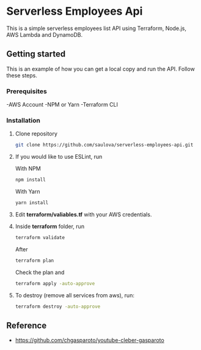 # Serverless Employees Api

This is a simple serverless employees list API using Terraform, Node.js, AWS Lambda and DynamoDB.

## Getting started

This is an example of how you can get a local copy and run the API. Follow these steps.

### Prerequisites

-AWS Account
-NPM or Yarn
-Terraform CLI

### Installation

<ol><li>

Clone repository

```sh
git clone https://github.com/saulova/serverless-employees-api.git
```

</li><li>

If you would like to use ESLint, run

With NPM

```sh
npm install
```

With Yarn

```sh
yarn install
```

</li><li>

Edit <b>terraform/valiables.tf</b> with your AWS credentials.

</li><li>

Inside <b>terraform</b> folder, run

```sh
terraform validate
```

After

```sh
terraform plan
```

Check the plan and

```sh
terraform apply -auto-approve
```

</li><li>

To destroy (remove all services from aws), run:

```sh
terraform destroy -auto-approve
```

</li></ol>

## Reference

- https://github.com/chgasparoto/youtube-cleber-gasparoto

